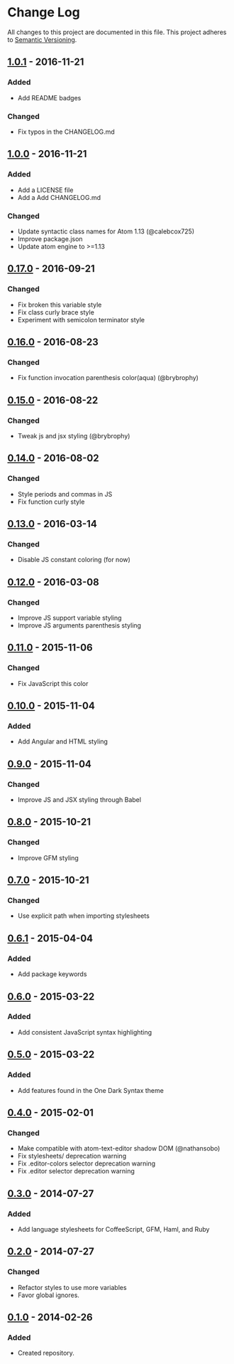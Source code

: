 # Change Log

All changes to this project are documented in this file. This project adheres to [Semantic Versioning](http://semver.org/).

## [1.0.1] - 2016-11-21
### Added
- Add README badges

### Changed
- Fix typos in the CHANGELOG.md

## [1.0.0] - 2016-11-21
### Added
- Add a LICENSE file
- Add a Add CHANGELOG.md

### Changed
- Update syntactic class names for Atom 1.13 (@calebcox725)
- Improve package.json
- Update atom engine to >=1.13

## [0.17.0] - 2016-09-21
### Changed
- Fix broken this variable style
- Fix class curly brace style
- Experiment with semicolon terminator style

## [0.16.0] - 2016-08-23
### Changed
- Fix function invocation parenthesis color(aqua) (@brybrophy)

## [0.15.0] - 2016-08-22
### Changed
- Tweak js and jsx styling (@brybrophy)

## [0.14.0] - 2016-08-02
### Changed
- Style periods and commas in JS
- Fix function curly style

## [0.13.0] - 2016-03-14
### Changed
- Disable JS constant coloring (for now)

## [0.12.0] - 2016-03-08
### Changed
- Improve JS support variable styling
- Improve JS arguments parenthesis styling

## [0.11.0] - 2015-11-06
### Changed
- Fix JavaScript this color

## [0.10.0] - 2015-11-04
### Added
- Add Angular and HTML styling

## [0.9.0] - 2015-11-04
### Changed
- Improve JS and JSX styling through Babel

## [0.8.0] - 2015-10-21
### Changed
- Improve GFM styling

## [0.7.0] - 2015-10-21
### Changed
- Use explicit path when importing stylesheets

## [0.6.1] - 2015-04-04
### Added
- Add package keywords

## [0.6.0] - 2015-03-22
### Added
- Add consistent JavaScript syntax highlighting

## [0.5.0] - 2015-03-22
### Added
- Add features found in the One Dark Syntax theme

## [0.4.0] - 2015-02-01
### Changed
- Make compatible with atom-text-editor shadow DOM (@nathansobo)
- Fix stylesheets/ deprecation warning
- Fix .editor-colors selector deprecation warning
- Fix .editor selector deprecation warning

## [0.3.0] - 2014-07-27
### Added
- Add language stylesheets for CoffeeScript, GFM, Haml, and Ruby

## [0.2.0] - 2014-07-27
### Changed
- Refactor styles to use more variables
- Favor global ignores.

## [0.1.0] - 2014-02-26
### Added
- Created repository.

[Unreleased]: https://github.com/rockymadden/tomorrow-night-eighties-syntax-theme/compare/v1.0.1...HEAD
[1.0.1]: https://github.com/rockymadden/tomorrow-night-eighties-syntax-theme/compare/v1.0.0...v1.0.1
[1.0.0]: https://github.com/rockymadden/tomorrow-night-eighties-syntax-theme/compare/v0.17.0...v1.0.0
[0.17.0]: https://github.com/rockymadden/tomorrow-night-eighties-syntax-theme/compare/v0.16.0...v0.17.0
[0.16.0]: https://github.com/rockymadden/tomorrow-night-eighties-syntax-theme/compare/v0.15.0...v0.16.0
[0.15.0]: https://github.com/rockymadden/tomorrow-night-eighties-syntax-theme/compare/v0.14.0...v0.15.0
[0.14.0]: https://github.com/rockymadden/tomorrow-night-eighties-syntax-theme/compare/v0.13.0...v0.14.0
[0.13.0]: https://github.com/rockymadden/tomorrow-night-eighties-syntax-theme/compare/v0.12.0...v0.13.0
[0.12.0]: https://github.com/rockymadden/tomorrow-night-eighties-syntax-theme/compare/v0.11.0...v0.12.0
[0.11.0]: https://github.com/rockymadden/tomorrow-night-eighties-syntax-theme/compare/v0.10.0...v0.11.0
[0.10.0]: https://github.com/rockymadden/tomorrow-night-eighties-syntax-theme/compare/v0.9.0...v0.10.0
[0.9.0]: https://github.com/rockymadden/tomorrow-night-eighties-syntax-theme/compare/v0.8.0...v0.9.0
[0.8.0]: https://github.com/rockymadden/tomorrow-night-eighties-syntax-theme/compare/v0.7.0...v0.8.0
[0.7.0]: https://github.com/rockymadden/tomorrow-night-eighties-syntax-theme/compare/v0.6.1...v0.7.0
[0.6.1]: https://github.com/rockymadden/tomorrow-night-eighties-syntax-theme/compare/v0.6.0...v0.6.1
[0.6.0]: https://github.com/rockymadden/tomorrow-night-eighties-syntax-theme/compare/v0.5.0...v0.6.0
[0.5.0]: https://github.com/rockymadden/tomorrow-night-eighties-syntax-theme/compare/v0.4.0...v0.5.0
[0.4.0]: https://github.com/rockymadden/tomorrow-night-eighties-syntax-theme/compare/v0.3.0...v0.4.0
[0.3.0]: https://github.com/rockymadden/tomorrow-night-eighties-syntax-theme/compare/v0.2.0...v0.3.0
[0.2.0]: https://github.com/rockymadden/tomorrow-night-eighties-syntax-theme/compare/v0.1.0...v0.2.0
[0.1.0]: https://github.com/rockymadden/tomorrow-night-eighties-syntax-theme/tree/60f3713
